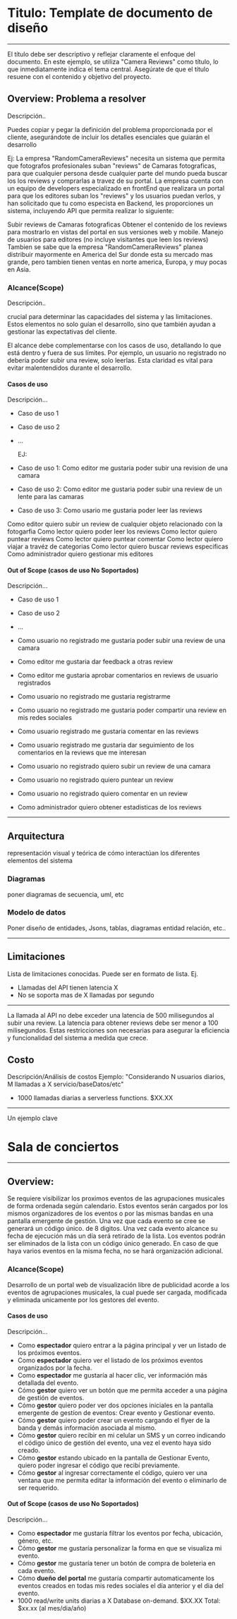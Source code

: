 # Titulo: Template de documento de diseño

---
El título debe ser descriptivo y reflejar claramente el enfoque del documento. En este ejemplo, se utiliza "Camera Reviews" como título, lo que inmediatamente indica el tema central. Asegúrate de que el título resuene con el contenido y objetivo del proyecto.

## Overview: Problema a resolver
Descripción..

Puedes copiar y pegar la definición del problema proporcionada por el cliente, asegurándote de incluir los detalles esenciales que guiarán el desarrollo

Ej:
La empresa "RandomCameraReviews" necesita un sistema que permita que fotografos profesionales suban "reviews" de Camaras fotograficas, para que cualquier persona desde cualquier parte del mundo pueda buscar los los reviews y comprarlas a travez de su portal. La empresa cuenta con un equipo de developers especializado en frontEnd que realizara un portal para que los editores suban los "reviews" y los usuarios puedan verlos, y han solicitado que tu como especista en Backend, les proporciones un sistema, incluyendo API que permita realizar lo siguiente:

Subir reviews de Camaras fotograficas
Obtener el contenido de los reviews para mostrarlo en vistas del portal en sus versiones web y mobile.
Manejo de usuarios para editores (no incluye visitantes que leen los reviews)
Tambien se sabe que la empresa "RandomCameraReviews" planea distribuir mayormente en America del Sur donde esta su mercado mas grande, pero tambien tienen ventas en norte america, Europa, y muy pocas en Asia.


### Alcance(Scope)
Descripción..

crucial para determinar las capacidades del sistema y las limitaciones. Estos elementos no solo guían el desarrollo, sino que también ayudan a gestionar las expectativas del cliente.

El alcance debe complementarse con los casos de uso, detallando lo que está dentro y fuera de sus límites. Por ejemplo, un usuario no registrado no debería poder subir una review, solo leerlas. Esta claridad es vital para evitar malentendidos durante el desarrollo.

#### Casos de uso
Descripción...
* Caso de uso 1
* Caso de uso 2
* ...

  EJ:
* Caso de uso 1: Como editor me gustaria poder subir una revision de una camara 
* Caso de uso 2: Como editor me gustaria poder subir una review de un lente para las camaras
* Caso de uso 3: Como usario me gustaria poder leer las reviews

Como editor quiero subir un review de cualquier objeto relacionado con la fotogarfia
Como lector quiero poder leer los reviews
Como lector quiero puntear reviews
Como lector quiero puntear comentar
Como lector quiero viajar a travéz de categorias
Como lector quiero buscar reviews especificas
Como administrador quiero gestionar mis editores
 
#### Out of Scope (casos de uso No Soportados)
Descripción...
* Caso de uso 1
* Caso de uso 2
* ...

 * Como usuario no registrado me gustaria poder subir una review de una camara
* Como editor me gustaria dar feedback a otras review
* Como editor me gustaria aprobar comentarios en reviews de usuario registrados
* Como usuario no registrado me gustaria registrarme
* Como usuario no registrado me gustaria poder compartir una review en mis redes sociales
* Como usuario registrado me gustaria comentar en las reviews
* Como usuario registrado me gustaria dar seguimiento de los comentarios en la reviews que me interesan
* Como usuario no registrado quiero subir un review de una camara
* Como usuario no registrado quiero puntear un review
* Como usuario no registrado quiero comentar en un review
* Como administrador quiero obtener estadisticas de los reviews
---
## Arquitectura

representación visual y teórica de cómo interactúan los diferentes elementos del sistema

### Diagramas
poner diagramas de secuencia, uml, etc

### Modelo de datos
Poner diseño de entidades, Jsons, tablas, diagramas entidad relación, etc..

---
## Limitaciones
Lista de limitaciones conocidas. Puede ser en formato de lista.
Ej.
* Llamadas del API tienen latencia X
* No se soporta mas de X llamadas por segundo
---

La llamada al API no debe exceder una latencia de 500 milisegundos al subir una review.
La latencia para obtener reviews debe ser menor a 100 milisegundos.
Estas restricciones son necesarias para asegurar la eficiencia y funcionalidad del sistema a medida que crece.

## Costo
Descripción/Análisis de costos
Ejemplo:
"Considerando N usuarios diarios, M llamadas a X servicio/baseDatos/etc"
* 1000 llamadas diarias a serverless functions. $XX.XX





------


Un ejemplo clave

# Sala de conciertos

---

## Overview: 

Se requiere visibilizar los proximos eventos de las agrupaciones musicales de forma ordenada según calendario. Estos eventos serán cargados por los mismos organizadores de los eventos o por las mismas bandas en una pantalla emergente de gestión. Una vez que cada evento se cree se generará un código único. de 8 digitos. Una vez cada evento alcance su fecha de ejecución más un día será retirado de la lista. Los eventos podrán ser eliminados de la lista con un código único generado. En caso de que haya varios eventos en la misma fecha, no se hará organización adicional.

### Alcance(Scope)

Desarrollo de un portal web de visualización libre de publicidad acorde a los eventos de agrupaciones musicales, la cual puede ser cargada, modificada y eliminada unicamente por los gestores del evento.

#### Casos de uso

Descripción...

* Como **espectador** quiero entrar a la página principal y ver un listado de los próximos eventos.
* Como **espectador** quiero ver el listado de los próximos eventos organizados por la fecha.
* Como **espectador** me gustaría al hacer clic, ver información más detallada del evento.
* Cómo **gestor** quiero ver un botón que me permita acceder a una página de gestión de eventos.
* Cómo **gestor** quiero poder ver dos opciones iniciales en la pantalla emergente de gestíon de eventos: Crear evento y Gestionar evento.
* Cómo **gestor** quiero poder crear un evento cargando el flyer de la banda y demás información asociada al mismo.
* Cómo **gestor** quiero recibir en mi celular un SMS y un correo indicando el código único de gestión del evento, una vez el evento haya sido creado.
* Cómo **gestor** estando ubicado en la pantalla de Gestionar Evento, quiero poder ingresar el código que recibí previamente.
* Cómo **gestor** al ingresar correctamente el código, quiero ver una ventana que me permita editar la información del evento o eliminarlo de ser requerido.

#### Out of Scope (casos de uso No Soportados)

Descripción...

* Como **espectador** me gustaría filtrar los eventos por fecha, ubicación, género, etc.
* Cómo **gestor** me gustaría personalizar la forma en que se visualiza mi evento.
* Cómo **gestor** me gustaría tener un botón de compra de boleteria en cada evento.
* Cómo **dueño del portal** me gustaría compartir automaticamente los eventos creados en todas mis redes sociales el día anterior y el dia del evento.
* 1000 read/write units diarias a X Database on-demand. $XX.XX
Total: $xx.xx (al mes/dia/año)
